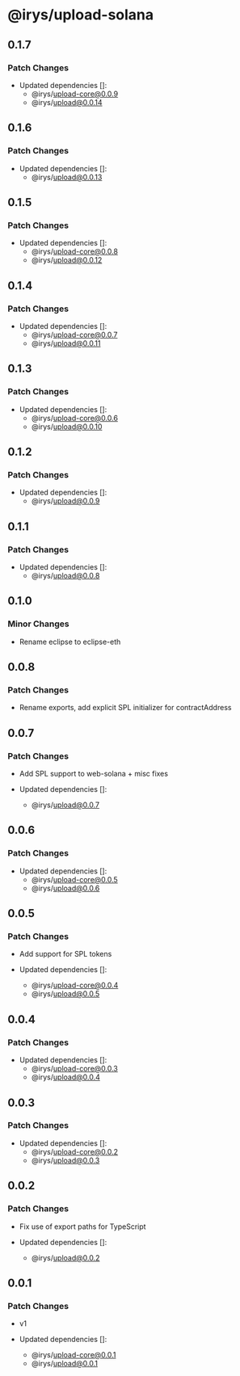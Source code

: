 # @irys/upload-solana

## 0.1.7

### Patch Changes

- Updated dependencies []:
  - @irys/upload-core@0.0.9
  - @irys/upload@0.0.14

## 0.1.6

### Patch Changes

- Updated dependencies []:
  - @irys/upload@0.0.13

## 0.1.5

### Patch Changes

- Updated dependencies []:
  - @irys/upload-core@0.0.8
  - @irys/upload@0.0.12

## 0.1.4

### Patch Changes

- Updated dependencies []:
  - @irys/upload-core@0.0.7
  - @irys/upload@0.0.11

## 0.1.3

### Patch Changes

- Updated dependencies []:
  - @irys/upload-core@0.0.6
  - @irys/upload@0.0.10

## 0.1.2

### Patch Changes

- Updated dependencies []:
  - @irys/upload@0.0.9

## 0.1.1

### Patch Changes

- Updated dependencies []:
  - @irys/upload@0.0.8

## 0.1.0

### Minor Changes

- Rename eclipse to eclipse-eth

## 0.0.8

### Patch Changes

- Rename exports, add explicit SPL initializer for contractAddress

## 0.0.7

### Patch Changes

- Add SPL support to web-solana + misc fixes

- Updated dependencies []:
  - @irys/upload@0.0.7

## 0.0.6

### Patch Changes

- Updated dependencies []:
  - @irys/upload-core@0.0.5
  - @irys/upload@0.0.6

## 0.0.5

### Patch Changes

- Add support for SPL tokens

- Updated dependencies []:
  - @irys/upload-core@0.0.4
  - @irys/upload@0.0.5

## 0.0.4

### Patch Changes

- Updated dependencies []:
  - @irys/upload-core@0.0.3
  - @irys/upload@0.0.4

## 0.0.3

### Patch Changes

- Updated dependencies []:
  - @irys/upload-core@0.0.2
  - @irys/upload@0.0.3

## 0.0.2

### Patch Changes

- Fix use of export paths for TypeScript

- Updated dependencies []:
  - @irys/upload@0.0.2

## 0.0.1

### Patch Changes

- v1

- Updated dependencies []:
  - @irys/upload-core@0.0.1
  - @irys/upload@0.0.1
